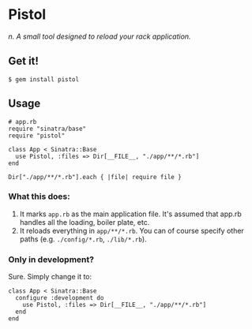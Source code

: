 Pistol
======

_n. A small tool designed to reload your rack application._

Get it!
-------

    $ gem install pistol

Usage
-----

    # app.rb
    require "sinatra/base"
    require "pistol"

    class App < Sinatra::Base
      use Pistol, :files => Dir[__FILE__, "./app/**/*.rb"]
    end

    Dir["./app/**/*.rb"].each { |file| require file }

### What this does:

1. It marks `app.rb` as the main application file. It's assumed that app.rb
   handles all the loading, boiler plate, etc.
2. It reloads everything in `app/**/*.rb`. You can of course specify
   other paths (e.g. `./config/*.rb`, `./lib/*.rb`).

### Only in development?

Sure. Simply change it to:

    class App < Sinatra::Base
      configure :development do
        use Pistol, :files => Dir[__FILE__, "./app/**/*.rb"]
      end
    end